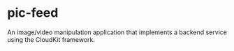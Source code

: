 # pic-feed
An image/video manipulation application that implements a backend service using the CloudKit framework.
